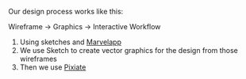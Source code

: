 Our design process works like this:

Wireframe -> Graphics -> Interactive Workflow

1. Using sketches and [Marvelapp](http://marvelapp.com)
2. We use Sketch to create vector graphics for the design from those wireframes
3. Then we use [Pixiate](http://www.pixate.com/)
